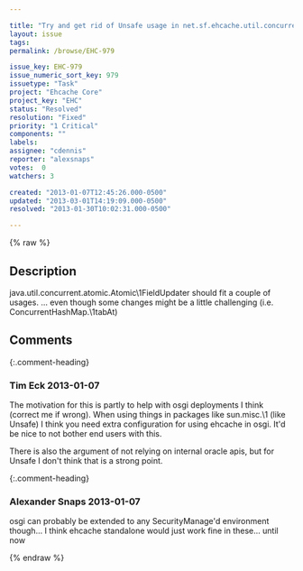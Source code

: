 ```yaml
---

title: "Try and get rid of Unsafe usage in net.sf.ehcache.util.concurrent.*"
layout: issue
tags: 
permalink: /browse/EHC-979

issue_key: EHC-979
issue_numeric_sort_key: 979
issuetype: "Task"
project: "Ehcache Core"
project_key: "EHC"
status: "Resolved"
resolution: "Fixed"
priority: "1 Critical"
components: ""
labels: 
assignee: "cdennis"
reporter: "alexsnaps"
votes:  0
watchers: 3

created: "2013-01-07T12:45:26.000-0500"
updated: "2013-03-01T14:19:09.000-0500"
resolved: "2013-01-30T10:02:31.000-0500"

---
```




{% raw %}



## Description

<div markdown="1" class="description">

java.util.concurrent.atomic.Atomic\1FieldUpdater should fit a couple of usages.
... even though some changes might be a little challenging (i.e. ConcurrentHashMap.\1tabAt)

</div>

## Comments


{:.comment-heading}
### **Tim Eck** <span class="date">2013-01-07</span>

<div markdown="1" class="comment">

The motivation for this is partly to help with osgi deployments I think (correct me if wrong). When using things in packages like sun.misc.\1 (like Unsafe) I think you need extra configuration for using ehcache in osgi. It'd be nice to not bother end users with this. 

There is also the argument of not relying on internal oracle apis, but for Unsafe I don't think that is a strong point. 

</div>


{:.comment-heading}
### **Alexander Snaps** <span class="date">2013-01-07</span>

<div markdown="1" class="comment">

osgi can probably be extended to any SecurityManage'd environment though... 
I think ehcache standalone would just work fine in these... until now 

</div>



{% endraw %}
